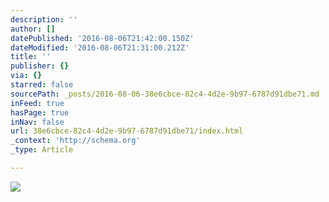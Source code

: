 ```yaml
---
description: ''
author: []
datePublished: '2016-08-06T21:42:00.150Z'
dateModified: '2016-08-06T21:31:00.212Z'
title: ''
publisher: {}
via: {}
starred: false
sourcePath: _posts/2016-08-06-38e6cbce-82c4-4d2e-9b97-6787d91dbe71.md
inFeed: true
hasPage: true
inNav: false
url: 38e6cbce-82c4-4d2e-9b97-6787d91dbe71/index.html
_context: 'http://schema.org'
_type: Article

---
```

![](https://the-grid-user-content.s3-us-west-2.amazonaws.com/d43ea44a-427e-43e5-8968-598cf5a5eb1e.jpg)